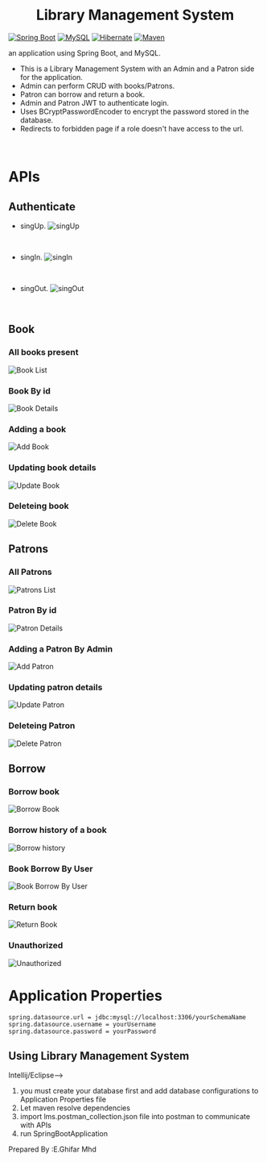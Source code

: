 <h1 align="center">
    <br>
    Library Management System
    <br>
</h1>


[![Spring Boot](https://img.shields.io/badge/Spring-6DB33F?style=for-the-badge&logo=spring&logoColor=white)]()
[![MySQL](https://img.shields.io/badge/MySQL-00000F?style=for-the-badge&logo=mysql&logoColor=white)]()
[![Hibernate](https://img.shields.io/badge/Hibernate-59666C?style=for-the-badge&logo=Hibernate&logoColor=white)]()
[![Maven](https://img.shields.io/badge/apache_maven-C71A36?style=for-the-badge&logo=apachemaven&logoColor=white)]()

an application using Spring Boot, and MySQL. 
* This is a Library Management System with an Admin and a Patron side for the application. 
* Admin can perform CRUD with books/Patrons. 
* Patron can borrow and return a book. 
* Admin and Patron JWT to authenticate login.
* Uses BCryptPasswordEncoder to encrypt the password stored in the database.
* Redirects to forbidden page if a role doesn't have access to the url.
<br>

# APIs
## Authenticate
* singUp.
![singUp](./screenshots/singup.png "singUp")
<br>

* singIn.
![singIn](./screenshots/singin.png "singIn")
<br>

* singOut.
![singOut](./screenshots/singup.png "singOut")
<br>

## Book
### All books present
![Book List ](./screenshots/book_list.png "Book List")

### Book By id 
![Book Details ](./screenshots/book_details.png "Book Details")

### Adding a book
![Add Book](./screenshots/book_add.png "Add Book")

### Updating book details
![Update Book](./screenshots/book_update.png "Update Book")

### Deleteing book 
![Delete Book](./screenshots/book_delete.png "Delete Book")

## Patrons

### All Patrons 
![Patrons List ](./screenshots/patron_list.png "Patrons List")

### Patron By id 
![Patron Details ](./screenshots/patron_details.png "Patron Details")

### Adding a Patron By Admin
![Add Patron](./screenshots/patron_add.png "Add Patron")

### Updating patron details
![Update Patron](./screenshots/patron_update.png "Update Patron")

### Deleteing Patron 
![Delete Patron](./screenshots/patron_delete.png "Delete Patron")

## Borrow
### Borrow book
![Borrow Book](./screenshots/borrow_book.png "Borrow Book Page")

### Borrow history of a book
![Borrow history](./screenshots/books_borrow_history.png "Borrow history")

### Book Borrow By User
![Book Borrow By User](./screenshots/books_borrow_by_user.png "Book Borrow By User")

### Return book
![Return Book](./screenshots/return_book.png "Return Book ")

### Unauthorized
![Unauthorized](./screenshots/Unauthorized.png "Unauthorized ")


# Application Properties
```
spring.datasource.url = jdbc:mysql://localhost:3306/yourSchemaName
spring.datasource.username = yourUsername
spring.datasource.password = yourPassword
```
## Using Library Management System
Intellij/Eclipse-->
1. you must create your database first and add database configurations to Application Properties file
2. Let maven resolve dependencies 
3. import lms.postman_collection.json file into postman to communicate with APIs
4. run SpringBootApplication

Prepared By :E.Ghifar Mhd
